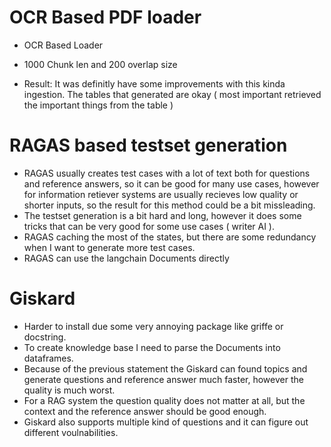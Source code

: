 # OCR Based PDF loader
- OCR Based Loader
- 1000 Chunk len and 200 overlap size

- Result: It was definitly have some improvements with this kinda ingestion. The tables that generated are okay ( most important retrieved the important things from the table )

# RAGAS based testset generation
- RAGAS usually creates test cases with a lot of text both for questions and reference answers, so it can be good for many use cases, however for information retiever systems are usually recieves low quality or shorter inputs, so the result for this method could be a bit missleading.
- The testset generation is a bit hard and long, however it does some tricks that can be very good for some use cases ( writer AI ).
- RAGAS caching the most of the states, but there are some redundancy when I want to generate more test cases.
- RAGAS can use the langchain Documents directly

# Giskard
- Harder to install due some very annoying package like griffe or docstring.
- To create knowledge base I need to parse the Documents into dataframes.
- Because of the previous statement the Giskard can found topics and generate questions and reference answer much faster, however the quality is much worst.
- For a RAG system the question quality does not matter at all, but the context and the reference answer should be good enough.
- Giskard also supports multiple kind of questions and it can figure out different voulnabilities.